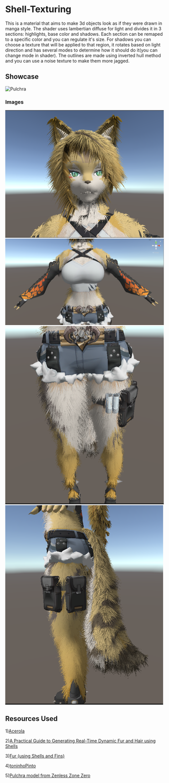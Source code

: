 # Shell-Texturing
This is a material that aims to make 3d objects look as if they were drawn in manga style. The shader uses lambertian diffuse for light and divides it in 3 sections: highlights, base color and shadows. Each section can be remaped to a specific color and you can regulate it's size. For shadows you can choose a texture that will be applied to that region, it rotates based on light direction and has several modes to determine how it should do it(you can change mode in shader). The outlines are made using inverted hull method and you can use a noise texture to make them more jagged.

## Showcase  
![Pulchra](./Examples/Pulchra-Rotating.gif)

### Images  
![Pulchra](./Examples/Pulchra-Face.png)
![Pulchra](./Examples/Pulchra-Body.png)
![Pulchra](./Examples/Pulchra-Legs.png)
![Pulchra](./Examples/Pulchra-Tail.png)

## Resources Used
1)[Acerola](https://www.youtube.com/watch?v=9dr-tRQzij4&t=789s) 

2)[A Practical Guide to Generating Real-Time Dynamic Fur
and Hair using Shells](https://xbdev.net/misc_demos/demos/fur_course_notes/paper.pdf)

3)[Fur (using Shells and Fins)](https://developer.download.nvidia.com/SDK/10/direct3d/Source/Fur/doc/FurShellsAndFins.pdf)

4)[toninhoPinto](https://github.com/toninhoPinto/Shells-and-Fins#)

5)[Pulchra model from Zenless Zone Zero](https://sketchfab.com/3d-models/pulchra-zenless-zone-zero-game-character-743a408ba3f94635b33e71f2bcd882c2)
